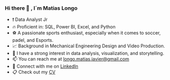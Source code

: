 ### Hi there 👋 , I´m Matias Longo
- :exclamation: Data Analyst Jr
- :fire: Proficient in: SQL, Power BI, Excel, and Python
- :soccer: A passionate sports enthusiast, especially when it comes to soccer, padel, and Esports.
- :chart_with_upwards_trend: Background in Mechanical Engineering Design and Video Production.
- :floppy_disk: I have a strong interest in data analysis, visualization, and storytelling.
- :mailbox: You can reach me at longo.matias.javier@gmail.com
- :bookmark: Connect with me on [LinkedIn](https://www.linkedin.com/in/matias-longo/)
- :clipboard: Check out my [CV](https://drive.google.com/file/d/1hO2TdZ3f8wB5PunsfJ2WebLpcB7l4He-/view?usp=sharing)
